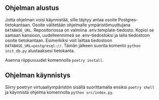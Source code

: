 ## Ohjelman alustus
Jotta ohjelman voisi käynnistää, sille täytyy antaa osoite Postgres-tietokantaan. Osoite välitetään ohjelmalle ympäristömuuttujana `DATABASE_URL`. Repositoriossa on valmiina .env.template-tiedosto. Kopioi se samaan kansioon, uudelleennimeä se .env-tiedostoksi ja laita tiedostoon osoite tietokantaan. Esimerkiksi voit laittaa tiedostoon `DATABASE_URL=postgresql://`. Tämän jälkeen suorita komento `python init_db.py` alustaaksesi tietokanta.

Asenna riippuvuudet komennolla `poetry install`.

## Ohjelman käynnistys

Siirry poetryn virtuaaliympäristön sisällä suorittamalla ensiksi `poetry shell` ja käynnistä ohjelma komennolla `python src/index.py`.
